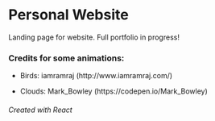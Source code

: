 <h1>Personal Website</h1>

<p>Landing page for website. Full portfolio in progress!</p>

<h3>Credits for some animations:</h3>
<ul>
  <li>
    <p>Birds: iamramraj (http://www.iamramraj.com/)</p>
  </li>
  <li>
    <p>Clouds: Mark_Bowley (https://codepen.io/Mark_Bowley)</p>
  </li>
</ul>

<h6>Created with React</h6>

